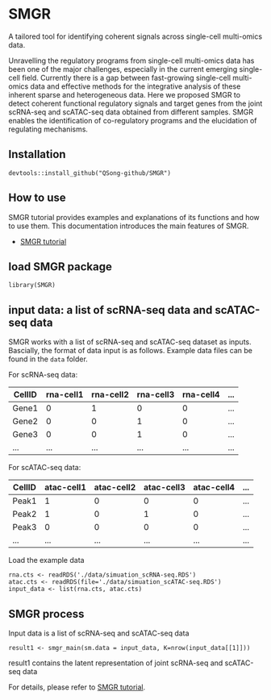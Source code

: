 # SMGR

A tailored tool for identifying coherent signals across single-cell multi-omics data. 

Unravelling the regulatory programs from single-cell multi-omics data has been one of the major challenges, especially in the current emerging single-cell field. Currently there is a gap between fast-growing single-cell multi-omics data and effective methods for the integrative analysis of these inherent sparse and heterogeneous data. Here we proposed SMGR to detect coherent functional regulatory signals and target genes from the joint scRNA-seq and scATAC-seq data obtained from different samples. SMGR enables the identification of co-regulatory programs and the elucidation of regulating mechanisms.

## Installation
```
devtools::install_github("QSong-github/SMGR")
```

## How to use

SMGR tutorial provides examples and explanations of its functions and how to use them. This documentation introduces the main features of SMGR.
- [SMGR tutorial](https://github.com/QSong-github/SMGR/blob/main/vignette/SMGR_vignette.pdf)

## load SMGR package
```
library(SMGR)
```
## input data: a list of scRNA-seq data and scATAC-seq data

SMGR works with a list of scRNA-seq and scATAC-seq dataset as inputs. Bascially, the format of data input is as follows. Example data files can be found in the ```data``` folder.

For scRNA-seq data:

| CellID | rna-cell1 | rna-cell2 | rna-cell3 | rna-cell4 | ... |
|----|--------|--------|--------|---------|-----|
| Gene1 | 0 | 1 | 0 | 0 | ... |
| Gene2 | 0 | 0 | 1 | 0 | ... |
| Gene3 | 0 | 0| 1 | 0  | ... |
|...    |...|...|...|...|...|

For scATAC-seq data:

| CellID | atac-cell1 | atac-cell2 | atac-cell3 | atac-cell4 | ... |
|----|--------|--------|--------|---------|-----|
| Peak1 | 1 | 0 | 0 | 0 | ... |
| Peak2 | 1 | 0 | 1 | 0 | ... |
| Peak3 | 0 | 0| 0 | 0  | ... |
|...    |...|...|...|...|...|

Load the example data
```
rna.cts <- readRDS('./data/simuation_scRNA-seq.RDS')
atac.cts <- readRDS(file='./data/simuation_scATAC-seq.RDS')
input_data <- list(rna.cts, atac.cts)
```
## SMGR process

Input data is a list of scRNA-seq and scATAC-seq data

```
result1 <- smgr_main(sm.data = input_data, K=nrow(input_data[[1]]))
```
result1 contains the latent representation of joint scRNA-seq and scATAC-seq data

For details, please refer to [SMGR tutorial](https://github.com/QSong-github/SMGR/blob/main/vignette/SMGR_vignette.pdf).
